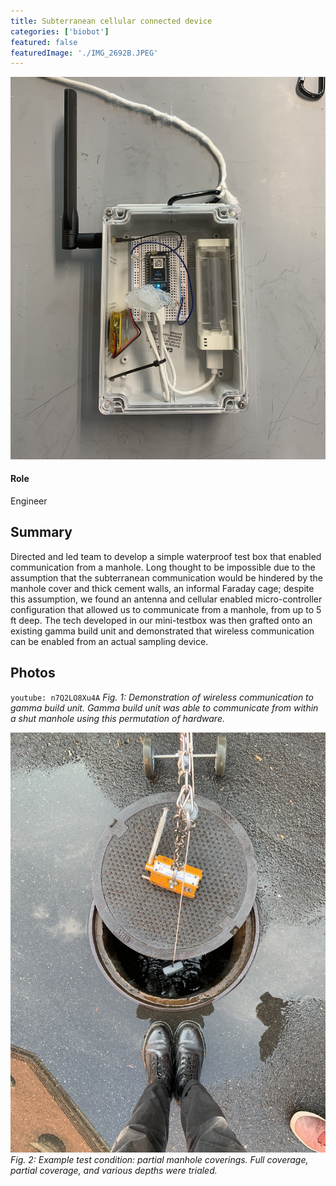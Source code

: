 ```yaml
---
title: Subterranean cellular connected device
categories: ['biobot']
featured: false
featuredImage: './IMG_2692B.JPEG'
---
```


![](IMG_2690.JPEG)

#### Role
Engineer

## Summary

Directed and led team to develop a simple waterproof test box that enabled communication from a manhole. Long thought to be impossible due to the assumption that the subterranean communication would be hindered by the manhole cover and thick cement walls, an informal Faraday cage; despite this assumption, we found an antenna and cellular enabled micro-controller configuration that allowed us to communicate from a manhole, from up to 5 ft deep. The tech developed in our mini-testbox was then grafted onto an existing gamma build unit and demonstrated that wireless communication can be enabled from an actual sampling device.


## Photos
`youtube: n7Q2LO8Xu4A`
*Fig. 1: Demonstration of wireless communication to gamma build unit. Gamma build unit was able to communicate from within a shut manhole using this permutation of hardware.*

![](IMG_2693.JPEG)
*Fig. 2: Example test condition: partial manhole coverings. Full coverage, partial coverage, and various depths were trialed.*
